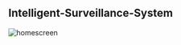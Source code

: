 ## Intelligent-Surveillance-System

![homescreen](https://github.com/arrafi-musabbir/Intelligent-Surveillance-System/blob/main/bg1.jpg)
